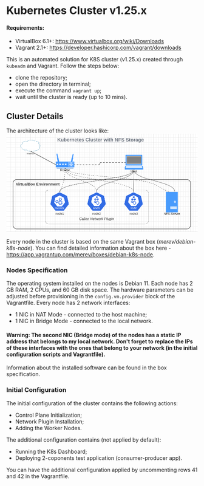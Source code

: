 # Kubernetes Cluster v1.25.x
#### Requirements:

 - VirtualBox 6.1+:  https://www.virtualbox.org/wiki/Downloads 
 - Vagrant 2.1+:  https://developer.hashicorp.com/vagrant/downloads

This is an automated solution for K8S cluster (v1.25.x) created through `kubeadm` and Vagrant. Follow the steps below:
 - clone the repository; 
 - open the directory in terminal;
 - execute the command `vagrant up`;
 - wait until the cluster is ready (up to 10 mins).

## Cluster Details
The architecture of the cluster looks like:
![general setup](cluster-architecture.png)

Every node in the cluster is based on the same Vagrant box (*merev/debian-k8s-node*). You can find detailed information about the box here - https://app.vagrantup.com/merev/boxes/debian-k8s-node.
### Nodes Specification
The operating system installed on the nodes is Debian 11. Each node has 2 GB RAM, 2 CPUs, and 60 GB disk space. The hardware parameters can be adjusted before provisioning in the `config.vm.provider` block of the Vagrantfile. Every node has 2 network interfaces:
 - 1 NIC in NAT Mode - connected to the host machine;
 - 1 NIC in Bridge Mode - connected to the local network.

#### Warning: The second NIC (Bridge mode) of the nodes has a static IP address that belongs to my local network. Don't forget to replace the IPs of these interfaces with the ones that belong to your network (in the initial configuration scripts and Vagrantfile).
Information about the installed software can be found in the box specification.

### Initial Configuration
The initial configuration of the cluster contains the following actions:
 - Control Plane Initialization;
 - Network Plugin Installation; 
 - Adding the Worker Nodes.

The additional configuration contains (not applied by default):
 - Running the K8s Dashboard;
 - Deploying 2-coponents test application (consumer-producer app).

You can have the additional configuration applied by uncommenting rows 41 and 42 in the Vagrantfile.
